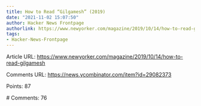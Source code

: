 ```yaml
---
title: How to Read “Gilgamesh” (2019)
date: "2021-11-02 15:07:50"
author: Hacker News Frontpage
authorlink: https://www.newyorker.com/magazine/2019/10/14/how-to-read-gilgamesh
tags:
- Hacker-News-Frontpage
---
```


<p>Article URL: <a href="https://www.newyorker.com/magazine/2019/10/14/how-to-read-gilgamesh">https://www.newyorker.com/magazine/2019/10/14/how-to-read-gilgamesh</a></p>
<p>Comments URL: <a href="https://news.ycombinator.com/item?id=29082373">https://news.ycombinator.com/item?id=29082373</a></p>
<p>Points: 87</p>
<p># Comments: 76</p>
